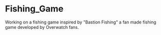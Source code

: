 # Fishing_Game
Working on a fishing game inspired by "Bastion Fishing" a fan made fishing game developed by Overwatch fans. 
